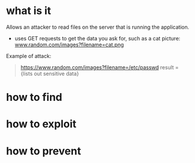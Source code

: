# what is it

Allows an attacker to read files on the server that is running the application.
- uses GET requests to get the data you ask for, such as a cat picture: www.random.com/images?filename=cat.png

Example of attack:
> https://www.random.com/images?filename=/etc/passwd
>       result = {lists out sensitive data}

# how to find


# how to exploit


# how to prevent

